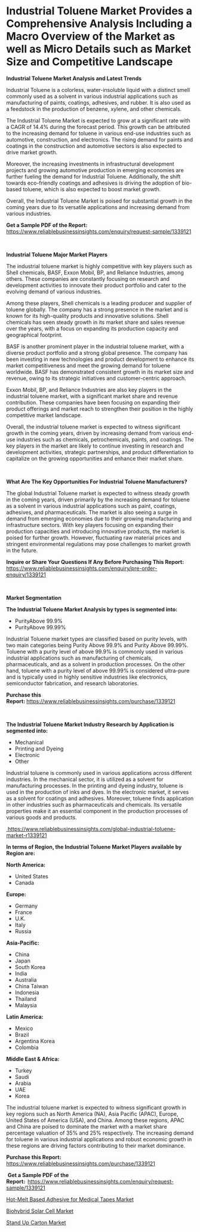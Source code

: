 <p><h1>Industrial Toluene Market Provides a Comprehensive Analysis Including a Macro Overview of the Market as well as Micro Details such as Market Size and Competitive Landscape</h1></p><p><strong>Industrial Toluene Market Analysis and Latest Trends</strong></p>
<p><p>Industrial Toluene is a colorless, water-insoluble liquid with a distinct smell commonly used as a solvent in various industrial applications such as manufacturing of paints, coatings, adhesives, and rubber. It is also used as a feedstock in the production of benzene, xylene, and other chemicals.</p><p>The Industrial Toluene Market is expected to grow at a significant rate with a CAGR of 14.4% during the forecast period. This growth can be attributed to the increasing demand for toluene in various end-use industries such as automotive, construction, and electronics. The rising demand for paints and coatings in the construction and automotive sectors is also expected to drive market growth.</p><p>Moreover, the increasing investments in infrastructural development projects and growing automotive production in emerging economies are further fueling the demand for Industrial Toluene. Additionally, the shift towards eco-friendly coatings and adhesives is driving the adoption of bio-based toluene, which is also expected to boost market growth.</p><p>Overall, the Industrial Toluene Market is poised for substantial growth in the coming years due to its versatile applications and increasing demand from various industries.</p></p>
<p><strong>Get a Sample PDF of the Report:&nbsp;</strong> <a href="https://www.reliablebusinessinsights.com/enquiry/request-sample/1339121">https://www.reliablebusinessinsights.com/enquiry/request-sample/1339121</a></p>
<p>&nbsp;</p>
<p><strong>Industrial Toluene Major Market Players</strong></p>
<p><p>The industrial toluene market is highly competitive with key players such as Shell chemicals, BASF, Exxon Mobil, BP, and Reliance Industries, among others. These companies are constantly focusing on research and development activities to innovate their product portfolio and cater to the evolving demand of various industries.</p><p>Among these players, Shell chemicals is a leading producer and supplier of toluene globally. The company has a strong presence in the market and is known for its high-quality products and innovative solutions. Shell chemicals has seen steady growth in its market share and sales revenue over the years, with a focus on expanding its production capacity and geographical footprint.</p><p>BASF is another prominent player in the industrial toluene market, with a diverse product portfolio and a strong global presence. The company has been investing in new technologies and product development to enhance its market competitiveness and meet the growing demand for toluene worldwide. BASF has demonstrated consistent growth in its market size and revenue, owing to its strategic initiatives and customer-centric approach.</p><p>Exxon Mobil, BP, and Reliance Industries are also key players in the industrial toluene market, with a significant market share and revenue contribution. These companies have been focusing on expanding their product offerings and market reach to strengthen their position in the highly competitive market landscape.</p><p>Overall, the industrial toluene market is expected to witness significant growth in the coming years, driven by increasing demand from various end-use industries such as chemicals, petrochemicals, paints, and coatings. The key players in the market are likely to continue investing in research and development activities, strategic partnerships, and product differentiation to capitalize on the growing opportunities and enhance their market share.</p></p>
<p>&nbsp;</p>
<p><strong>What Are The Key Opportunities For Industrial Toluene Manufacturers?</strong></p>
<p><p>The global Industrial Toluene market is expected to witness steady growth in the coming years, driven primarily by the increasing demand for toluene as a solvent in various industrial applications such as paint, coatings, adhesives, and pharmaceuticals. The market is also seeing a surge in demand from emerging economies due to their growing manufacturing and infrastructure sectors. With key players focusing on expanding their production capacities and introducing innovative products, the market is poised for further growth. However, fluctuating raw material prices and stringent environmental regulations may pose challenges to market growth in the future.</p></p>
<p><strong>Inquire or Share Your Questions If Any Before Purchasing This Report:</strong> <a href="https://www.reliablebusinessinsights.com/enquiry/pre-order-enquiry/1339121">https://www.reliablebusinessinsights.com/enquiry/pre-order-enquiry/1339121</a></p>
<p>&nbsp;</p>
<p><strong>Market Segmentation</strong></p>
<p><strong>The Industrial Toluene Market Analysis by types is segmented into:</strong></p>
<p><ul><li>PurityAbove 99.9%</li><li>PurityAbove 99.99%</li></ul></p>
<p><p>Industrial Toluene market types are classified based on purity levels, with two main categories being Purity Above 99.9% and Purity Above 99.99%. Toluene with a purity level of above 99.9% is commonly used in various industrial applications such as manufacturing of chemicals, pharmaceuticals, and as a solvent in production processes. On the other hand, toluene with a purity level of above 99.99% is considered ultra-pure and is typically used in highly sensitive industries like electronics, semiconductor fabrication, and research laboratories.</p></p>
<p><strong>Purchase this Report:&nbsp;</strong><a href="https://www.reliablebusinessinsights.com/purchase/1339121">https://www.reliablebusinessinsights.com/purchase/1339121</a></p>
<p>&nbsp;</p>
<p><strong>The Industrial Toluene Market Industry Research by Application is segmented into:</strong></p>
<p><ul><li>Mechanical</li><li>Printing and Dyeing</li><li>Electronic</li><li>Other</li></ul></p>
<p><p>Industrial toluene is commonly used in various applications across different industries. In the mechanical sector, it is utilized as a solvent for manufacturing processes. In the printing and dyeing industry, toluene is used in the production of inks and dyes. In the electronic market, it serves as a solvent for coatings and adhesives. Moreover, toluene finds application in other industries such as pharmaceuticals and chemicals. Its versatile properties make it an essential component in the production processes of various goods and products.</p></p>
<p><a href="https://www.reliablebusinessinsights.com/global-industrial-toluene-market-r1339121">&nbsp;https://www.reliablebusinessinsights.com/global-industrial-toluene-market-r1339121</a></p>
<p><strong>In terms of Region, the Industrial Toluene Market Players available by Region are:</strong></p>
<p>
    <p> <strong> North America: </strong>
        <ul>
            <li>United States</li>
            <li>Canada</li>
        </ul>
        </p> 
    <p> <strong> Europe: </strong>
        <ul>
            <li>Germany</li>
            <li>France</li>
            <li>U.K.</li>
            <li>Italy</li>
            <li>Russia</li>
        </ul>
        </p> 
    <p> <strong> Asia-Pacific: </strong>
        <ul>
            <li>China</li>
            <li>Japan</li>
            <li>South Korea</li>
            <li>India</li>
            <li>Australia</li>
            <li>China Taiwan</li>
            <li>Indonesia</li>
            <li>Thailand</li>
            <li>Malaysia</li>
        </ul>
        </p> 
    <p> <strong> Latin America: </strong>
        <ul>
            <li>Mexico</li>
            <li>Brazil</li>
            <li>Argentina Korea</li>
            <li>Colombia</li>
        </ul>
        </p> 
    <p> <strong> Middle East & Africa: </strong>
        <ul>
            <li>Turkey</li>
            <li>Saudi</li>
            <li>Arabia</li>
            <li>UAE</li>
            <li>Korea</li>
        </ul>
    </p>
    </p>
<p><p>The industrial toluene market is expected to witness significant growth in key regions such as North America (NA), Asia Pacific (APAC), Europe, United States of America (USA), and China. Among these regions, APAC and China are poised to dominate the market with a market share percentage valuation of 35% and 25% respectively. The increasing demand for toluene in various industrial applications and robust economic growth in these regions are driving factors contributing to their market dominance.</p></p>
<p><strong>Purchase this Report: </strong><a href="https://www.reliablebusinessinsights.com/purchase/1339121">https://www.reliablebusinessinsights.com/purchase/1339121</a></p>
<p>&nbsp;<strong>Get a Sample PDF of the Report:&nbsp;&nbsp;</strong><a href="https://www.reliablebusinessinsights.com/enquiry/request-sample/1339121">https://www.reliablebusinessinsights.com/enquiry/request-sample/1339121</a></p>
<p><strong></strong></p>
<p><p><a href="https://github.com/gcimaudf65/Market-Research-Report-List-1/blob/main/hot-melt-based-adhesive-for-medical-tapes-market.md">Hot-Melt Based Adhesive for Medical Tapes Market</a></p><p><a href="https://github.com/pennyaldbrittonh658/Market-Research-Report-List-1/blob/main/biohybrid-solar-cell-market.md">Biohybrid Solar Cell Market</a></p><p><a href="https://github.com/dmmanir420/Market-Research-Report-List-1/blob/main/stand-up-carton-market.md">Stand Up Carton Market</a></p></p>